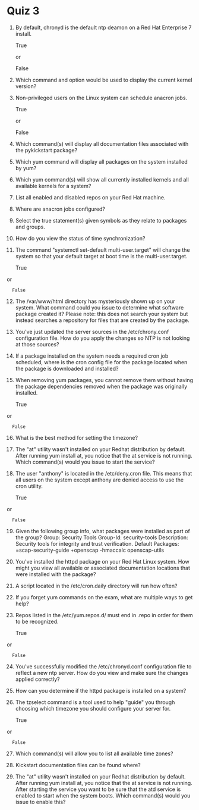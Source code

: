 Quiz 3
======

1) By default, chronyd is the default ntp deamon on a Red Hat Enterprise 7 install.

      True

   or
      
      False

2) Which command and option would be used to display the current kernel version?


3) Non-privileged users on the Linux system can schedule anacron jobs.

      True

   or

      False

4) Which command(s) will display all documentation files associated with the pykickstart package?


5) Which yum command will display all packages on the system installed by yum?


6) Which yum command(s) will show all currently installed kernels and all available kernels for a system?


7) List all enabled and disabled repos on your Red Hat machine.


8) Where are anacron jobs configured?


9) Select the true statement(s) given symbols as they relate to packages and groups.


10) How do you view the status of time synchronization?


11) The command "systemctl set-default multi-user.target" will change the system so that your default target 
at boot time is the multi-user.target.

      True

   or

      False

12) The /var/www/html directory has mysteriously shown up on your system. What command could you issue to 
determine what software package created it? Please note: this does not search your system but instead 
searches a repository for files that are created by the package.


13) You've just updated the server sources in the /etc/chrony.conf configuration file. How do you apply 
the changes so NTP is not looking at those sources?


14) If a package installed on the system needs a required cron job scheduled, where is the cron config file 
for the package located when the package is downloaded and installed?


15) When removing yum packages, you cannot remove them without having the package dependencies removed 
when the package was originally installed.

      True

   or

      False

16) What is the best method for setting the timezone?


17) The "at" utility wasn't installed on your Redhat distribution by default. After running yum install at, 
you notice that the at service is not running. Which command(s) would you issue to start the service?


18) The user "anthony" is located in the /etc/deny.cron file. This means that all users on the system 
except anthony are denied access to use the cron utility.

      True

   or

      False

19) Given the following group info, what packages were installed as part of the group? Group: Security 
Tools Group-Id: security-tools Description: Security tools for integrity and trust verification. 
Default Packages: =scap-security-guide +openscap -hmaccalc openscap-utils


20) You've installed the httpd package on your Red Hat Linux system. How might you view all available or
associated documentation locations that were installed with the package?


21) A script located in the /etc/cron.daily directory will run how often?


22) If you forget yum commands on the exam, what are multiple ways to get help?


23) Repos listed in the /etc/yum.repos.d/ must end in .repo in order for them to be recognized.

      True

   or

      False

24) You've successfully modified the /etc/chronyd.conf configuration file to reflect a new ntp server. 
How do you view and make sure the changes applied correctly?


25) How can you determine if the httpd package is installed on a system?


26) The tzselect command is a tool used to help "guide" you through choosing which timezone you should
configure your server for.

      True

   or

      False

27) Which command(s) will allow you to list all available time zones?


28) Kickstart documentation files can be found where?


29) The "at" utility wasn't installed on your Redhat distribution by default. After running yum install at, 
you notice that the at service is not running. After starting the service you want to be sure
that the atd service is enabled to start when the system boots. Which command(s) would you issue to enable this?

